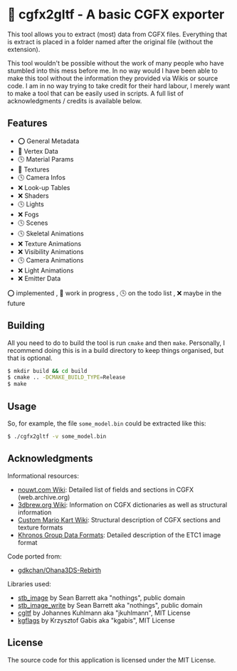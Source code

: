 # 🎲 cgfx2gltf - A basic CGFX exporter

This tool allows you to extract (most) data from CGFX files.
Everything that is extract is placed in a folder named after the original file (without the extension).

This tool wouldn't be possible without the work of many people who have stumbled into this mess before me.
In no way would I have been able to make this tool without the information they provided via Wikis or source code.
I am in no way trying to take credit for their hard labour, I merely want to make a tool that can be easily used in scripts.
A full list of acknowledgments / credits is available below.

## Features

* ⭕ General Metadata
* 🚧 Vertex Data
* 🕓 Material Params
* 🚧 Textures
* 🕓 Camera Infos
* ❌ Look-up Tables
* ❌ Shaders
* 🕓 Lights
* ❌ Fogs
* 🕓 Scenes
* 🕓 Skeletal Animations
* ❌ Texture Animations
* ❌ Visibility Animations
* 🕓 Camera Animations
* ❌ Light Animations
* ❌ Emitter Data

⭕ implemented , 🚧 work in progress , 🕓 on the todo list , ❌ maybe in the future

## Building

All you need to do to build the tool is run `cmake` and then `make`.
Personally, I recommend doing this is in a build directory to keep things organised, but that is optional.

```sh
$ mkdir build && cd build
$ cmake .. -DCMAKE_BUILD_TYPE=Release
$ make
```

## Usage

So, for example, the file `some_model.bin` could be extracted like this:

```sh
$ ./cgfx2gltf -v some_model.bin
```

## Acknowledgments

Informational resources:

* [nouwt.com Wiki](https://web.archive.org/web/20150511211029/http://florian.nouwt.com/wiki/index.php/CGFX_(File_Format)): Detailed list of fields and sections in CGFX (web.archive.org)
* [3dbrew.org Wiki](https://www.3dbrew.org/wiki/CGFX): Information on CGFX dictionaries as well as structural information
* [Custom Mario Kart Wiki](https://mk3ds.com/index.php?title=CGFX_(File_Format)): Structural description of CGFX sections and texture formats
* [Khronos Group Data Formats](https://github.com/KhronosGroup/DataFormat/blob/main/etc1.txt): Detailed description of the ETC1 image format

Code ported from:

* [gdkchan/Ohana3DS-Rebirth](https://github.com/gdkchan/Ohana3DS-Rebirth)

Libraries used:

* [stb_image](https://github.com/nothings/stb) by Sean Barrett aka "nothings", public domain
* [stb_image_write](https://github.com/nothings/stb) by Sean Barrett aka "nothings", public domain
* [cgltf](https://github.com/jkuhlmann/cgltf) by Johannes Kuhlmann aka "jkuhlmann", MIT License
* [kgflags](https://github.com/kgabis/kgflags) by Krzysztof Gabis aka "kgabis", MIT License

## License

The source code for this application is licensed under the MIT License.
